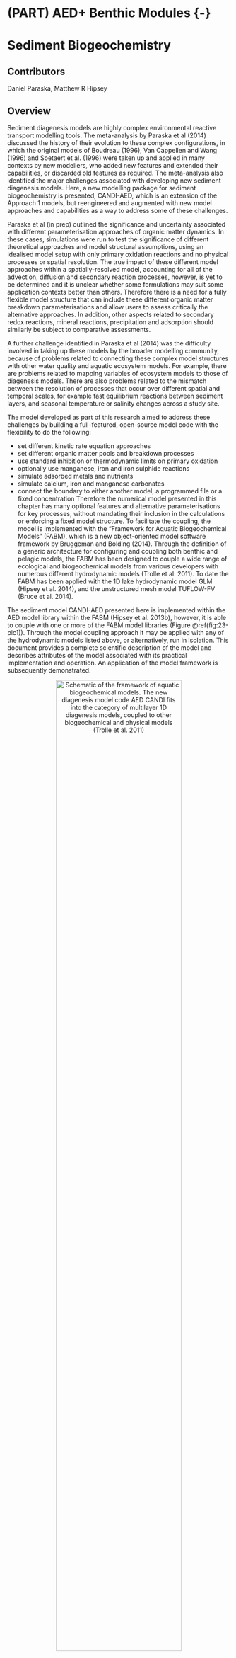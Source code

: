 # (PART) AED+ Benthic Modules {-} 

# Sediment Biogeochemistry

## Contributors

Daniel Paraska, Matthew R Hipsey

## Overview

Sediment diagenesis models are highly complex environmental reactive transport modelling tools. The meta-analysis by Paraska et al (2014) discussed the history of their evolution to these complex configurations, in which the original models of Boudreau (1996), Van Cappellen and Wang (1996) and Soetaert et al. (1996) were taken up and applied in many contexts by new modellers, who added new features and extended their capabilities, or discarded old features as required. The meta-analysis also identified the major challenges associated with developing new sediment diagenesis models. Here, a new modelling package for sediment biogeochemistry is presented, CANDI-AED, which is an extension of the Approach 1 models, but reengineered and augmented with new model approaches and capabilities as a way to address some of these challenges. 

Paraska et al (in prep) outlined the significance and uncertainty associated with different parameterisation approaches of organic matter dynamics. In these cases, simulations were run to test the significance of different theoretical approaches and model structural assumptions, using an idealised model setup with only primary oxidation reactions and no physical processes or spatial resolution. The true impact of these different model approaches within a spatially-resolved model, accounting for all of the advection, diffusion and secondary reaction processes, however, is yet to be determined and it is unclear whether some formulations may suit some application contexts better than others. Therefore there is a need for a fully flexible model structure that can include these different organic matter breakdown parameterisations and allow users to assess critically the alternative approaches. In addition, other aspects related to 
secondary redox reactions, mineral reactions, precipitation and adsorption should similarly be subject to comparative assessments.

A further challenge identified in Paraska et al (2014) was the difficulty involved in taking up these models by the broader modelling community, because of problems related to connecting these complex model structures with other water quality and aquatic ecosystem models. For example, there are problems related to mapping variables of ecosystem models to those of diagenesis models. There are also problems related to the mismatch between the resolution of processes that occur over different spatial and temporal scales, for example fast equilibrium reactions between sediment layers, and seasonal temperature or salinity changes across a study site.

The model developed as part of this research aimed to address these challenges by building a full-featured, open-source model code with the flexibility to do the following:
-	set different kinetic rate equation approaches
-	set different organic matter pools and breakdown processes
-	use standard inhibition or thermodynamic limits on primary oxidation
- optionally use manganese, iron and iron sulphide reactions
-	simulate adsorbed metals and nutrients
-	simulate calcium, iron and manganese carbonates
-	connect the boundary to either another model, a programmed file or a fixed concentration
Therefore the numerical model presented in this chapter has many optional features and alternative parameterisations for key processes, without mandating their inclusion in the calculations or enforcing a fixed model structure. To facilitate the coupling, the model is implemented with the “Framework for Aquatic Biogeochemical Models” (FABM), which is a new object-oriented model software framework by Bruggeman and Bolding (2014). Through the definition of a generic architecture for configuring and coupling both benthic and pelagic models, the FABM has been designed to couple a wide range of ecological and biogeochemical models from various developers with numerous different hydrodynamic models (Trolle et al. 2011). To date the FABM has been applied with the 1D lake hydrodynamic model GLM (Hipsey et al. 2014), and the unstructured mesh model TUFLOW-FV (Bruce et al. 2014).

The sediment model CANDI-AED presented here is implemented within the AED model library within the FABM (Hipsey et al. 2013b), however, it is able to couple with one or more of the FABM model libraries (Figure \@ref(fig:23-pic1)). Through the model coupling approach it may be applied with any of the hydrodynamic models listed above, or alternatively, run in isolation. This document provides a complete scientific description of the model and describes attributes of the model associated with its practical implementation and operation. An application of the model framework is subsequently demonstrated. 

<center>
<div class="figure">
<img src="images/23-sediment_biogeochemistry/image1.png" alt="Schematic of the framework of aquatic biogeochemical models. The new diagenesis model code AED CANDI fits into the category of multilayer 1D diagenesis models, coupled to other biogeochemical and physical models (Trolle et al. 2011)" width="75%" />
<p class="caption">(\#fig:23-pic1)Schematic of the framework of aquatic biogeochemical models. The new diagenesis model code AED CANDI fits into the category of multilayer 1D diagenesis models, coupled to other biogeochemical and physical models (Trolle et al. 2011)</p>
</div>
</center>

## Model Description

The heart of this model is the reaction, diffusion, advection model of Berner (1980), which was implemented as the Carbon and Nutrient Diagenesis model of Boudreau (1996) and developed into Approach 1 from Chapter 2. The basic structure of this model is an adaptation of the C.CANDI code (Luff et al. 2000), which added extensions related to the geochemical aspects. Further additions to the C.CANDI code have been made to:
- the organic matter dynamics
- the geochemical dynamics
- extensions for nutrients and trace metals

The chemical reactions included in this model, including new features added to the model, are expanded upon below and summarised in Figure \@ref(fig:23-pic2).

<center>
<div class="figure">
<img src="images/23-sediment_biogeochemistry/image2.png" alt="AED CANDI includes chemical processes of organic matter transformation and oxidation, and reduction/oxidation, crystallisation, adsorption and precipitation reactions of inorganic by-products. Most of the processes are triggered by the input of POM at the sediment-water interface." width="85%" />
<p class="caption">(\#fig:23-pic2)AED CANDI includes chemical processes of organic matter transformation and oxidation, and reduction/oxidation, crystallisation, adsorption and precipitation reactions of inorganic by-products. Most of the processes are triggered by the input of POM at the sediment-water interface.</p>
</div>
</center>

###	Process Descriptions

#### Primary Redox Reactions {-}

The key chemical process that causes ongoing change in the sediment is the breakdown of organic matter. The user can decide how complex or simple the organic matter breakdown pathway should be, with three options of varying complexity for parameterising the pathways included (Figure 5 - 3). The first option (`OMModel = 1`) is a common multi-G model in which the POM phases are decomposed straight to CO~2~ and other breakdown products. Here POM is a variable that is not precisely defined, and its components (such as C, N and P) must be determined in post-processing based on a user-defined fixed stoichiometry. The second option (`OMModel = 2`) is another 2G model with both particulate and dissolved organic matter (POM and DOM) phases included and parameterisation hydrolysis of POM to DOM, and then DOM to CO~2~ and other breakdown products. The POM and DOM phases consist of three variables each, which trace the reaction and transport of carbon, nitrogen and phosphorus, thereby allowing for variable stoichiometry of organic matter to occur temporally and spatially. The third option (`OMModel = 3`) has many POM phases, which are all hydrolysed to DOM, which then undergoes fermentation and terminal metabolism, as using the mechanistic approach from Chapter 3.  This allows the carbon, nitrogen and phosphorus to be calculated precisely before and after a model run, and allows the free energies of the reaction of each phase to be included. This third option is the most detailed and mechanistic, and allows for expansion of more detailed reaction mechanisms to be included.

<div style="border: 1px solid #ddd; padding: 5px; overflow-y: scroll; height:500px; overflow-x: scroll; width:770px; "><table class="table table-hover" style="font-size: 12px; width: auto !important; margin-left: auto; margin-right: auto;">
<caption style="font-size: initial !important;">(\#tab:23-OMbreakdown)Parameters and configuration</caption>
 <thead>
  <tr>
   <th style="text-align:center;"> Description </th>
   <th style="text-align:center;"> Reaction </th>
   <th style="text-align:center;"> Rate equation </th>
  </tr>
 </thead>
<tbody>
  <tr>
   <td style="text-align:center;max-width: 30em; background-color: white !important;"> OMModel 1 </td>
   <td style="text-align:center;max-width: 30em; background-color: white !important;">  </td>
   <td style="text-align:center;min-width: 10em; background-color: white !important;">  </td>
  </tr>
  <tr>
   <td style="text-align:center;max-width: 30em; background-color: white !important;"> $POM_{Lab} \text{ oxidation}$ </td>
   <td style="text-align:center;max-width: 30em; background-color: white !important;"> $POM_{\text{Lab}} \rightarrow CO_{2 \text{ space}}$ </td>
   <td style="text-align:center;min-width: 10em; background-color: white !important;"> \begin{equation}
k_{DOMRef}{\sum R}_{{Ox}_i}
(\#eq:biogeochem1)
\end{equation} </td>
  </tr>
  <tr>
   <td style="text-align:center;max-width: 30em; background-color: white !important;"> POM~Ref~oxidation </td>
   <td style="text-align:center;max-width: 30em; background-color: white !important;">  </td>
   <td style="text-align:center;min-width: 10em; background-color: white !important;">  </td>
  </tr>
  <tr>
   <td style="text-align:center;max-width: 30em; background-color: white !important;"> OMModel 2 </td>
   <td style="text-align:center;max-width: 30em; background-color: white !important;">  </td>
   <td style="text-align:center;min-width: 10em; background-color: white !important;">  </td>
  </tr>
  <tr>
   <td style="text-align:center;max-width: 30em; background-color: white !important;"> POM~Lab~ hydrolysis </td>
   <td style="text-align:center;max-width: 30em; background-color: white !important;">  </td>
   <td style="text-align:center;min-width: 10em; background-color: white !important;">  </td>
  </tr>
  <tr>
   <td style="text-align:center;max-width: 30em; background-color: white !important;"> POM~Ref~ hydrolysis </td>
   <td style="text-align:center;max-width: 30em; background-color: white !important;">  </td>
   <td style="text-align:center;min-width: 10em; background-color: white !important;">  </td>
  </tr>
  <tr>
   <td style="text-align:center;max-width: 30em; background-color: white !important;"> DOM~Lab~ oxidation </td>
   <td style="text-align:center;max-width: 30em; background-color: white !important;">  </td>
   <td style="text-align:center;min-width: 10em; background-color: white !important;">  </td>
  </tr>
  <tr>
   <td style="text-align:center;max-width: 30em; background-color: white !important;"> DOM~Ref~ oxidation </td>
   <td style="text-align:center;max-width: 30em; background-color: white !important;">  </td>
   <td style="text-align:center;min-width: 10em; background-color: white !important;">  </td>
  </tr>
  <tr>
   <td style="text-align:center;max-width: 30em; background-color: white !important;"> OMModel 3 </td>
   <td style="text-align:center;max-width: 30em; background-color: white !important;">  </td>
   <td style="text-align:center;min-width: 10em; background-color: white !important;">  </td>
  </tr>
  <tr>
   <td style="text-align:center;max-width: 30em; background-color: white !important;"> POM~i~ hydrolysis </td>
   <td style="text-align:center;max-width: 30em; background-color: white !important;">  </td>
   <td style="text-align:center;min-width: 10em; background-color: white !important;">  </td>
  </tr>
  <tr>
   <td style="text-align:center;max-width: 30em; background-color: white !important;"> D~Hyd~ fermentation </td>
   <td style="text-align:center;max-width: 30em; background-color: white !important;">  </td>
   <td style="text-align:center;min-width: 10em; background-color: white !important;">  </td>
  </tr>
  <tr>
   <td style="text-align:center;max-width: 30em; background-color: white !important;"> D~Hyd~ oxidation </td>
   <td style="text-align:center;max-width: 30em; background-color: white !important;">  </td>
   <td style="text-align:center;min-width: 10em; background-color: white !important;">  </td>
  </tr>
  <tr>
   <td style="text-align:center;max-width: 30em; background-color: white !important;"> OA~c~, H~2~ oxidation </td>
   <td style="text-align:center;max-width: 30em; background-color: white !important;">  </td>
   <td style="text-align:center;min-width: 10em; background-color: white !important;">  </td>
  </tr>
</tbody>
</table></div>



###	Variable Summary


###	Parameter Summary
###	Optional Module Links
###	Feedbacks to the Host Model
## Setup & Configuration
## Case Studies & Examples
###	Case Study
###	Publications
